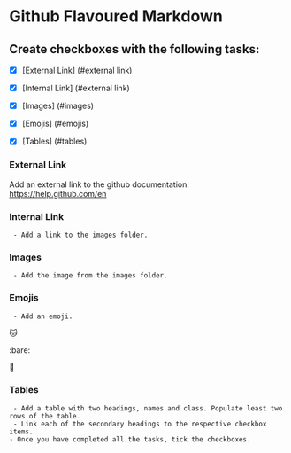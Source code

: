 # Github Flavoured Markdown

## Create checkboxes with the following tasks: 

- [X] [External Link] (#external link)
- [X] [Internal Link] (#external link)
- [X] [Images] (#images)
- [X] [Emojis] (#emojis)
- [X] [Tables] (#tables)


### External Link
 Add an external link to the github documentation. https://help.github.com/en
 
 
### Internal Link
     - Add a link to the images folder.
 
 
### Images
     
     - Add the image from the images folder. 
 
 
### Emojis
     - Add an emoji. 
:cat:  
 
:bare:  
 
:rabbit:  
 
 
### Tables
     - Add a table with two headings, names and class. Populate least two rows of the table.
     - Link each of the secondary headings to the respective checkbox items.
    - Once you have completed all the tasks, tick the checkboxes.
